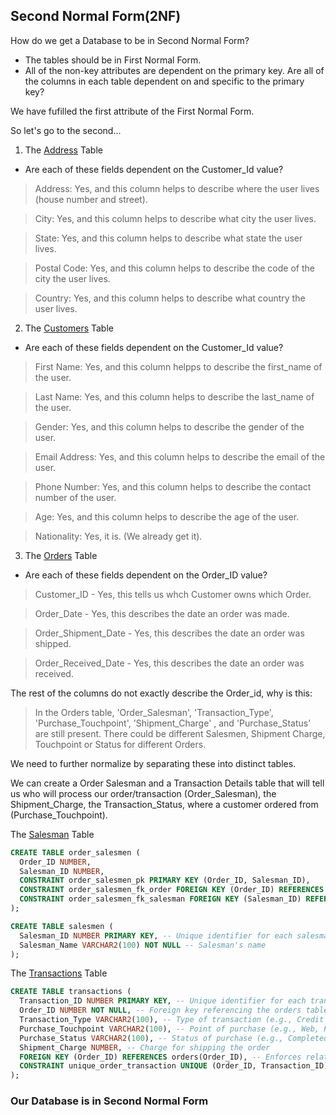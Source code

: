 ## Second Normal Form(2NF)
How do we get a Database to be in Second Normal Form?

- The tables should be in First Normal Form.
- All of the non-key attributes are dependent on the primary key. Are all of the columns in each table dependent on and specific to the primary key?

We have fufilled the first attribute of the First Normal Form. 

So let's go to the second...

1. The [Address](https://github.com/Teekafey/DATABASE-NORMALIZATION/blob/main/DN_files/address.jpg) Table
  
- Are each of these fields dependent on the Customer_Id value?
> Address: Yes, and this column helps to describe where the user lives (house number and street).

> City: Yes, and this column helps to describe what city the user lives.

> State: Yes, and this column helps to describe what state the user lives.

> Postal Code: Yes, and this column helps to describe the code of the city the user lives.

> Country: Yes, and this column helps to describe what country the user lives.

2. The [Customers](https://github.com/Teekafey/DATABASE-NORMALIZATION/blob/main/DN_files/customers.jpg) Table

- Are each of these fields dependent on the Customer_Id value?
> First Name: Yes, and this column helpps to describe the first_name of the user.

> Last Name: Yes, and this column helps to describe the last_name of the user.

> Gender: Yes, and this column helps to describe the gender of the user.

> Email Address: Yes, and this column helps to describe the email of the user.

> Phone Number: Yes, and this column helps to describe the contact number of the user.

> Age: Yes, and this column helps to describe the age of the user.

> Nationality: Yes, it is. (We already get it).

3. The [Orders](https://github.com/Teekafey/DATABASE-NORMALIZATION/blob/main/DN_files/orders.jpg) Table
- Are each of these fields dependent on the Order_ID value?
> Customer_ID - Yes, this tells us whch Customer owns which Order.
  
> Order_Date - Yes, this describes the date an order was made.

> Order_Shipment_Date -  Yes, this describes the date an order was shipped.

> Order_Received_Date -  Yes, this describes the date an order was received.

The rest of the columns do not exactly describe the Order_id, why is this:

> In the Orders table, 'Order_Salesman', 'Transaction_Type', 'Purchase_Touchpoint', 'Shipment_Charge' , and 'Purchase_Status' are still present. There could be different Salesmen, Shipment Charge, Touchpoint or Status for different Orders.

We need to further normalize by separating these into distinct tables.

We can create a Order Salesman and a Transaction Details table that will tell us who will process our order/transaction (Order_Salesman), the Shipment_Charge, the Transaction_Status, where a customer ordered from (Purchase_Touchpoint).

The [Salesman](https://github.com/Teekafey/DATABASE-NORMALIZATION/blob/main/DN_files/SALES.jpg) Table
```SQL
CREATE TABLE order_salesmen (
  Order_ID NUMBER,
  Salesman_ID NUMBER,
  CONSTRAINT order_salesmen_pk PRIMARY KEY (Order_ID, Salesman_ID),
  CONSTRAINT order_salesmen_fk_order FOREIGN KEY (Order_ID) REFERENCES orders(Order_ID),
  CONSTRAINT order_salesmen_fk_salesman FOREIGN KEY (Salesman_ID) REFERENCES salesmen(Salesman_ID)
);

CREATE TABLE salesmen (
  Salesman_ID NUMBER PRIMARY KEY, -- Unique identifier for each salesman
  Salesman_Name VARCHAR2(100) NOT NULL -- Salesman's name
);

```
The [Transactions](https://github.com/Teekafey/DATABASE-NORMALIZATION/blob/main/DN_files/TRANSACT.jpg) Table
```SQL
CREATE TABLE transactions (
  Transaction_ID NUMBER PRIMARY KEY, -- Unique identifier for each transaction
  Order_ID NUMBER NOT NULL, -- Foreign key referencing the orders table
  Transaction_Type VARCHAR2(100), -- Type of transaction (e.g., Credit Card, PayPal)
  Purchase_Touchpoint VARCHAR2(100), -- Point of purchase (e.g., Web, Phone)
  Purchase_Status VARCHAR2(100), -- Status of purchase (e.g., Completed, Pending)
  Shipment_Charge NUMBER, -- Charge for shipping the order
  FOREIGN KEY (Order_ID) REFERENCES orders(Order_ID), -- Enforces relationship
  CONSTRAINT unique_order_transaction UNIQUE (Order_ID, Transaction_ID) -- Ensures unique combination
);
```
### Our Database is in Second Normal Form


